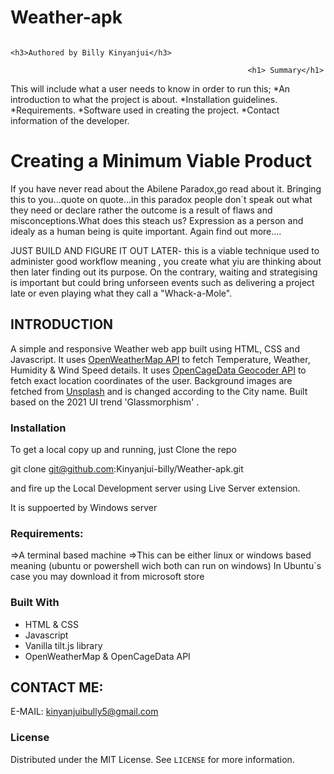 # Weather-apk

                                                                                                          <h3>Authored by Billy Kinyanjui</h3>

                                                         <h1> Summary</h1>

This will include what a user needs to know in order to run this;
*An introduction to what the project is about.
*Installation guidelines.
*Requirements.
*Software used in creating the project.
*Contact information of the developer.

# Creating a Minimum Viable Product
If you have never read about the Abilene Paradox,go read about it. Bringing this to you...quote on quote...in this paradox
people don`t speak out what they need or declare rather the outcome is a result of flaws and misconceptions.What does this steach us? Expression as a person
and idealy as a human being is quite important. Again find out more....

JUST BUILD AND FIGURE IT OUT LATER- this is a viable technique used to administer good workflow meaning , you create what yiu are thinking about then later finding out its purpose. On the contrary, waiting and strategising is important but could bring unforseen events such as delivering a project late or even playing what they call a "Whack-a-Mole".

## INTRODUCTION

A simple and responsive Weather web app built using HTML, CSS and Javascript. It uses <a href="https://openweathermap.org/api">OpenWeatherMap API</a> to fetch Temperature, Weather, Humidity & Wind Speed details. It uses <a href="https://opencagedata.com/api">OpenCageData Geocoder API</a> to fetch exact location coordinates of the user. Background images are fetched from <a href="https://source.unsplash.com">Unsplash</a> and is changed according to the City name. Built based on the 2021 UI trend 'Glassmorphism' <a href="https://uxdesign.cc/glassmorphism-in-user-interfaces-1f39bb1308c9"></a>.

### Installation

To get a local copy up and running, just Clone the repo

git clone git@github.com:Kinyanjui-billy/Weather-apk.git

and fire up the Local Development server using Live Server extension.

It is suppoerted by Windows server

### Requirements:

=>A terminal based machine
=>This can be either linux or windows based meaning (ubuntu or powershell wich both can run on windows)
In Ubuntu`s case you may download it from microsoft store
### Built With

* HTML & CSS
* Javascript
* Vanilla tilt.js library
* OpenWeatherMap & OpenCageData API

## CONTACT ME:
E-MAIL: kinyanjuibully5@gmail.com
   
### License

Distributed under the MIT License. See `LICENSE` for more information.
